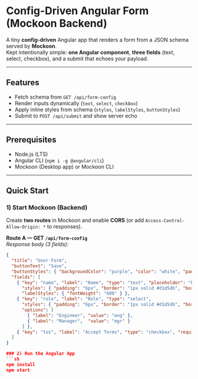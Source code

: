# Config-Driven Angular Form (Mockoon Backend)

A tiny **config-driven** Angular app that renders a form from a JSON schema served by **Mockoon**.  
Kept intentionally simple: **one Angular component**, **three fields** (text, select, checkbox), and a submit that echoes your payload.

---

## Features
- Fetch schema from `GET /api/form-config`
- Render inputs dynamically (`text`, `select`, `checkbox`)
- Apply inline styles from schema (`styles`, `labelStyles`, `buttonStyles`)
- Submit to `POST /api/submit` and show server echo

---

## Prerequisites
- Node.js (LTS)
- Angular CLI (`npm i -g @angular/cli`)
- Mockoon (Desktop app) or Mockoon CLI

---

## Quick Start

### 1) Start Mockoon (Backend)
Create **two routes** in Mockoon and enable **CORS** (or add `Access-Control-Allow-Origin: *` to responses).

**Route A — GET `/api/form-config`**  
_Response body (3 fields):_
```json
{
  "title": "User Form",
  "buttonText": "Save",
  "buttonStyles": { "backgroundColor": "purple", "color": "white", "padding": "6px 12px" },
  "fields": [
    { "key": "name", "label": "Name", "type": "text", "placeholder": "Enter name", "required": true,
      "styles": { "padding": "6px", "border": "1px solid #d1d5db", "borderRadius": "6px" },
      "labelStyles": { "fontWeight": "600" } },
    { "key": "role", "label": "Role", "type": "select",
      "styles": { "padding": "6px", "border": "1px solid #d1d5db", "borderRadius": "6px" },
      "options": [
        { "label": "Engineer", "value": "eng" },
        { "label": "Manager",  "value": "mgr" }
      ] },
    { "key": "tos", "label": "Accept Terms", "type": "checkbox", "required": true }
  ]
}

### 2) Run the Angular App
```sh
npm install
npm start
```
